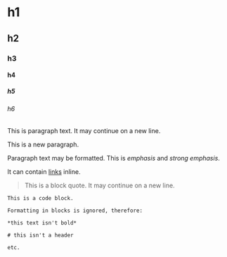 # h1
## h2
### h3
#### h4
##### h5
###### h6

This is paragraph text.
It may continue on a new line.

This is a new paragraph.

Paragraph text may be formatted. This is _emphasis_ and *strong emphasis*.

It can contain [links](/to/other/stuff) inline.

> This is a block quote.
> It may continue on a new line.

```
This is a code block.

Formatting in blocks is ignored, therefore:

*this text isn't bold*

# this isn't a header

etc.
```
